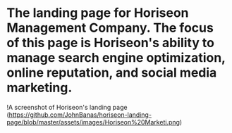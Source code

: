 # The landing page for Horiseon Management Company. The focus of this page is Horiseon's ability to manage search engine optimization, online reputation, and social media marketing. 
!A screenshot of Horiseon's landing page (https://github.com/JohnBanas/horiseon-landing-page/blob/master/assets/images/Horiseon%20Marketi.png)
